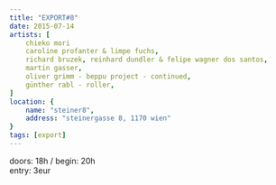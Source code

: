 ```yaml
---
title: "EXPORT#8"
date: 2015-07-14
artists: [
    chieko mori
    caroline profanter & limpe fuchs,
    richard bruzek, reinhard dundler & felipe wagner dos santos,
    martin gasser,
    oliver grimm - beppu project - continued,
    günther rabl - roller,
]
location: {
    name: "steiner8",
    address: "steinergasse 8, 1170 wien"
}
tags: [export]
---
```

doors: 18h / begin: 20h  
entry: 3eur

